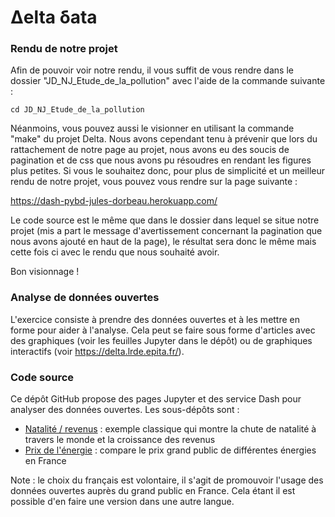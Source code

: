 # Δelta δata

### Rendu de notre projet 

Afin de pouvoir voir notre rendu, il vous suffit de vous rendre dans le dossier "JD_NJ_Etude_de_la_pollution" avec l'aide de la commande suivante : 
    
    cd JD_NJ_Etude_de_la_pollution
    
Néanmoins, vous pouvez aussi le visionner en utilisant la commande "make" du projet Delta. Nous avons cependant tenu à prévenir que lors du rattachement de notre page au projet, nous avons eu des soucis de pagination et de css que nous avons pu résoudres en rendant les figures plus petites. Si vous le souhaitez donc, pour plus de simplicité et un meilleur rendu de notre projet, vous pouvez vous rendre sur la page suivante : 

https://dash-pybd-jules-dorbeau.herokuapp.com/

Le code source est le même que dans le dossier dans lequel se situe notre projet (mis a part le message d'avertissement concernant la pagination que nous avons ajouté en haut de la page), le résultat sera donc le même mais cette fois ci avec le rendu que nous souhaité avoir.

Bon visionnage !

### Analyse de données ouvertes

L'exercice consiste à prendre des données ouvertes et à les mettre en forme pour aider à l'analyse. Cela peut se faire sous forme d'articles avec des graphiques (voir les feuilles Jupyter dans le dépôt) ou de graphiques interactifs (voir  https://delta.lrde.epita.fr/).

### Code source

Ce dépôt GitHub propose des pages Jupyter et des service Dash pour analyser des données ouvertes. Les sous-dépôts sont :

* [Natalité / revenus](https://github.com/oricou/delta/tree/main/population) : exemple classique qui montre la chute de natalité à travers le monde et la croissance des revenus
* [Prix de l'énergie](https://github.com/oricou/delta/tree/main/energies) : compare le prix grand public de différentes énergies en France

Note : le choix du français est volontaire, il s'agit de promouvoir l'usage
       des données ouvertes auprès du grand public en France. Cela étant il
       est possible d'en faire une version dans une autre langue.